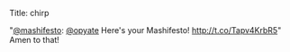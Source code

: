 Title: chirp

"<a href="http://twitter.com/mashifesto">@mashifesto</a>: <a href="http://twitter.com/opyate">@opyate</a> Here's your Mashifesto! <a href="http://t.co/Tapv4KrbR5">http://t.co/Tapv4KrbR5</a>" Amen to that!
